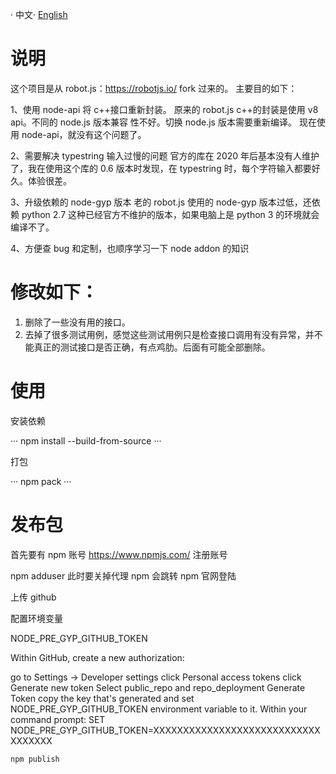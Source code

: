 · 中文· [English](./README.md)

# 说明

这个项目是从 robot.js：https://robotjs.io/ fork 过来的。
主要目的如下：

1、使用 node-api 将 c++接口重新封装。
原来的 robot.js c++的封装是使用 v8 api。不同的 node.js 版本兼容 性不好。切换 node.js 版本需要重新编译。
现在使用 node-api，就没有这个问题了。

2、需要解决 typestring 输入过慢的问题
官方的库在 2020 年后基本没有人维护了，我在使用这个库的 0.6 版本时发现，在 typestring 时，每个字符输入都要好久。体验很差。

3、升级依赖的 node-gyp 版本
老的 robot.js 使用的 node-gyp 版本过低，还依赖 python 2.7 这种已经官方不维护的版本，如果电脑上是 python 3 的环境就会编译不了。

4、方便查 bug 和定制，也顺序学习一下 node addon 的知识

# 修改如下：

1. 删除了一些没有用的接口。
2. 去掉了很多测试用例，感觉这些测试用例只是检查接口调用有没有异常，并不能真正的测试接口是否正确，有点鸡肋。后面有可能全部删除。

# 使用

安装依赖

···
npm install --build-from-source
···

打包

···
npm pack
···

# 发布包

首先要有 npm 账号
https://www.npmjs.com/ 注册账号

npm adduser 此时要关掉代理
npm 会跳转 npm 官网登陆

上传 github

配置环境变量

NODE_PRE_GYP_GITHUB_TOKEN

Within GitHub, create a new authorization:

go to Settings -> Developer settings
click Personal access tokens
click Generate new token
Select public_repo and repo_deployment
Generate Token
copy the key that's generated and set NODE_PRE_GYP_GITHUB_TOKEN environment variable to it. Within your command prompt:
SET NODE_PRE_GYP_GITHUB_TOKEN=XXXXXXXXXXXXXXXXXXXXXXXXXXXXXXXXXXX

```
npm publish

```
